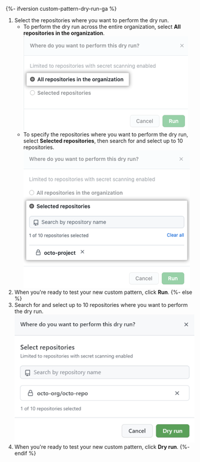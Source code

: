 {%- ifversion custom-pattern-dry-run-ga %}
1. Select the repositories where you want to perform the dry run.
   * To perform the dry run across the entire organization, select **All repositories in the organization**.
   ![Screenshot showing repositories selected for the dry run](/assets/images/help/repository/secret-scanning-dry-run-custom-pattern-all-repos.png)
   * To specify the repositories where you want to perform the dry run, select **Selected repositories**, then search for and select up to 10 repositories.
   ![Screenshot showing repositories selected for the dry run](/assets/images/help/repository/secret-scanning-dry-run-custom-pattern-select-repos-option.png)
1. When you're ready to test your new custom pattern, click **Run**.
{%- else %}
1. Search for and select up to 10 repositories where you want to perform the dry run.
   ![Screenshot showing repositories selected for the dry run](/assets/images/help/repository/secret-scanning-dry-run-custom-pattern-select-repo.png)
1. When you're ready to test your new custom pattern, click **Dry run**.
{%- endif %}
